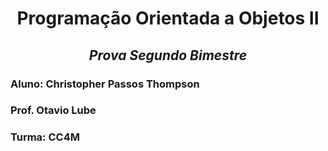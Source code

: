 <div align="center">
  
# **Programação Orientada a Objetos II**
## *Prova Segundo Bimestre*
</div>

### Aluno: Christopher Passos Thompson
### Prof. Otavio Lube
### Turma: CC4M
